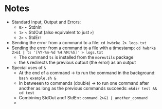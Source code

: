 # Notes

- Standard Input, Output and Errors:
  - `0>` ~ StdnIn
  - `1>` ~ StdOut (also equivalent to just `>`)
  - `2>` ~ StdErr
- Sending the error from a command to a file: `cd hwbrke 2> logs.txt`
- Sending the error from a command to a file with a timestamp: `cd hwbrke 2>&1 | ts '[%Y-%m-%d %H:%M:%S]' > logs.txt`
  - The command `ts` is installed from the `moreutils` package
  - the `&` redirects the previous output (the error) as an output
- Special uses of `&`
  - At the end of a command -> to run the command in the background: `bash example.sh &`
  - In betweeen to commands (double) -> to run one command after another as long as the previous commands succeeds: `mkdir test && cd test`
  - Combining StdOut andf StdErr: `command 2>&1 | another_command`
  - 